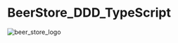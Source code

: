 # BeerStore_DDD_TypeScript

![beer_store_logo](https://github.com/hiroshiimaizumi0611/BeerStore_DDD_TypeScript/assets/114396330/de3ec100-ede3-4379-9d06-0cc085d6dac2)
